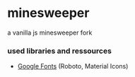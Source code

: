 # minesweeper
 a vanilla js minesweeper fork

### used libraries and ressources
- [Google Fonts](https://fonts.google.com/) (Roboto, Material Icons)
